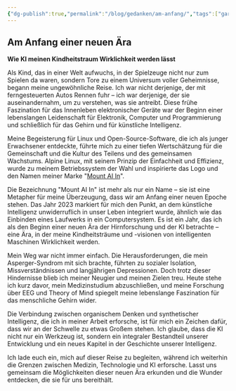 ```yaml
---
{"dg-publish":true,"permalink":"/blog/gedanken/am-anfang/","tags":["gardenEntry"]}
---
```



## Am Anfang einer neuen Ära

**Wie KI meinen Kindheitstraum Wirklichkeit werden lässt**

Als Kind, das in einer Welt aufwuchs, in der Spielzeuge nicht nur zum Spielen da waren, sondern Tore zu einem Universum voller Geheimnisse, begann meine ungewöhnliche Reise. Ich war nicht derjenige, der mit ferngesteuerten Autos Rennen fuhr – ich war derjenige, der sie auseinandernahm, um zu verstehen, was sie antreibt. Diese frühe Faszination für das Innenleben elektronischer Geräte war der Beginn einer lebenslangen Leidenschaft für Elektronik, Computer und Programmierung und schließlich für das Gehirn und für künstliche Intelligenz.

Meine Begeisterung für Linux und Open-Source-Software, die ich als junger Erwachsener entdeckte, führte mich zu einer tiefen Wertschätzung für die Gemeinschaft und die Kultur des Teilens und des gemeinsamen Wachstums. Alpine Linux, mit seinem Prinzip der Einfachheit und Effizienz, wurde zu meinem Betriebssystem der Wahl und inspirierte das Logo und den Namen meiner Marke "[Mount AI In](https://mountai.de)".

Die Bezeichnung "Mount AI In" ist mehr als nur ein Name – sie ist eine Metapher für meine Überzeugung, dass wir am Anfang einer neuen Epoche stehen. Das Jahr 2023 markiert für mich den Punkt, an dem künstliche Intelligenz unwiderruflich in unser Leben integriert wurde, ähnlich wie das Einbinden eines Laufwerks in ein Computersystem. Es ist ein Jahr, das ich als den Beginn einer neuen Ära der Hirnforschung und der KI betrachte – eine Ära, in der meine Kindheitsträume und -visionen von intelligenten Maschinen Wirklichkeit werden.

Mein Weg war nicht immer einfach. Die Herausforderungen, die mein Asperger-Syndrom mit sich brachte, führten zu sozialer Isolation, Missverständnissen und langjährigen Depressionen. Doch trotz dieser Hindernisse blieb ich meiner Neugier und meinen Zielen treu. Heute stehe ich kurz davor, mein Medizinstudium abzuschließen, und meine Forschung über EEG und Theory of Mind spiegelt meine lebenslange Faszination für das menschliche Gehirn wider.

Die Verbindung zwischen organischem Denken und synthetischer Intelligenz, die ich in meiner Arbeit erforsche, ist für mich ein Zeichen dafür, dass wir an der Schwelle zu etwas Großem stehen. Ich glaube, dass die KI nicht nur ein Werkzeug ist, sondern ein integraler Bestandteil unserer Entwicklung und ein neues Kapitel in der Geschichte unserer Intelligenz.

Ich lade euch ein, mich auf dieser Reise zu begleiten, während ich weiterhin die Grenzen zwischen Medizin, Technologie und KI erforsche. Lasst uns gemeinsam die Möglichkeiten dieser neuen Ära erkunden und die Wunder entdecken, die sie für uns bereithält.